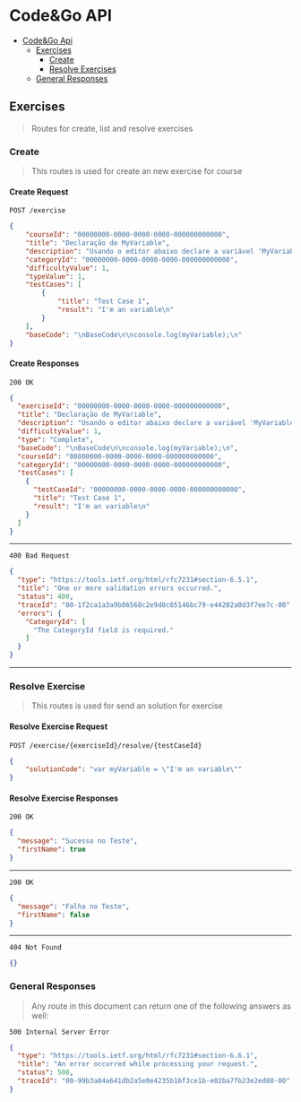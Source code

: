 
# Code&Go API

- [Code&Go Api](#codego-api)
  - [Exercises](#exercises)
    - [Create](#create)
    - [Resolve Exercises](#resolve-exercise)
  - [General Responses](#general-responses)

## Exercises

> Routes for create, list and resolve exercises

### Create

> This routes is used for create an new exercise for course

#### Create Request

```http
POST /exercise
```

```json
{
    "courseId": "00000000-0000-0000-0000-000000000000",
    "title": "Declaração de MyVariable",
    "description": "Usando o editor abaixo declare a variável 'MyVariable', e com seu valor(em string) de: I'm an variable",
    "categoryId": "00000000-0000-0000-0000-000000000000",
    "difficultyValue": 1,
    "typeValue": 1,
    "testCases": [
        {
            "title": "Test Case 1",
            "result": "I'm an variable\n"
        }
    ],
    "baseCode": "\nBaseCode\n\nconsole.log(myVariable);\n"
}
```

#### Create Responses

```http
200 OK
```

```json
{
  "exerciseId": "00000000-0000-0000-0000-000000000000",
  "title": "Declaração de MyVariable",
  "description": "Usando o editor abaixo declare a variável 'MyVariable', e com seu valor(em string) de: I'm an variable",
  "difficultyValue": 1,
  "type": "Complete",
  "baseCode": "\nBaseCode\n\nconsole.log(myVariable);\n",
  "courseId": "00000000-0000-0000-0000-000000000000",
  "categoryId": "00000000-0000-0000-0000-000000000000",
  "testCases": [
    {
      "testCaseId": "00000000-0000-0000-0000-000000000000",
      "title": "Test Case 1",
      "result": "I'm an variable\n"
    }
  ]
}
```

---

```http
400 Bad Request
```

```json
{
  "type": "https://tools.ietf.org/html/rfc7231#section-6.5.1",
  "title": "One or more validation errors occurred.",
  "status": 400,
  "traceId": "00-1f2ca1a3a9b06568c2e9d8c65146bc79-e44202a0d3f7ee7c-00",
  "errors": {
    "CategoryId": [
      "The CategoryId field is required."
    ]
  }
}
```
<!-- TODO: It will have response for not authorized if its not an admin  -->
---

### Resolve Exercise

> This routes is used for send an solution for exercise

#### Resolve Exercise Request

```http
POST /exercise/{exerciseId}/resolve/{testCaseId}
```

```json
{
    "solutionCode": "var myVariable = \"I'm an variable\""
}
```

#### Resolve Exercise Responses

```http
200 OK
```

```json
{
  "message": "Sucesso no Teste",
  "firstName": true
}
```

---

```http
200 OK
```

```json
{
  "message": "Falha no Teste",
  "firstName": false
}
```

---

<!-- TODO: make application return json for not found -->
```http
404 Not Found
```

```json
{}
```

### General Responses

> Any route in this document can return one of the following answers as well: 

```http
500 Internal Server Error
```

```json
{
  "type": "https://tools.ietf.org/html/rfc7231#section-6.6.1",
  "title": "An error occurred while processing your request.",
  "status": 500,
  "traceId": "00-99b3a04a641db2a5e0e4235b16f3ce1b-e02ba7fb23e2ed88-00"
}
```

